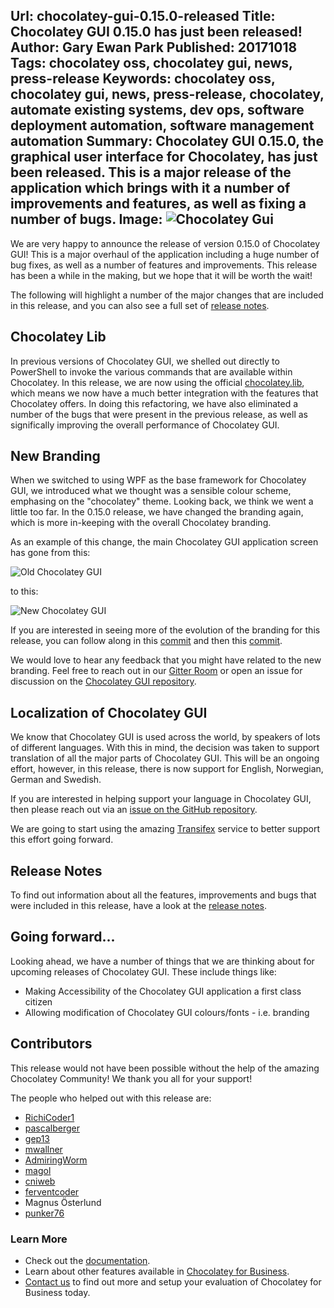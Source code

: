 Url: chocolatey-gui-0.15.0-released
Title: Chocolatey GUI 0.15.0 has just been released!
Author: Gary Ewan Park
Published: 20171018
Tags: chocolatey oss, chocolatey gui, news, press-release
Keywords: chocolatey oss, chocolatey gui, news, press-release, chocolatey, automate existing systems, dev ops, software deployment automation, software management automation
Summary: Chocolatey GUI 0.15.0, the graphical user interface for Chocolatey, has just been released.  This is a major release of the application which brings with it a number of improvements and features, as well as fixing a number of bugs.
Image: <img src="https://github.com/chocolatey/ChocolateyGUI/blob/c7a92e35a4b7e43cc611d7f8fd854ba8bb3171e2/docs/input/assets/img/Screenshots/Application_Loaded.png?raw=true" alt="Chocolatey Gui" />
---

We are very happy to announce the release of version 0.15.0 of Chocolatey GUI!  This is a major overhaul of the application including a huge number of bug fixes, as well as a number of features and improvements.  This release has been a while in the making, but we hope that it will be worth the wait!

The following will highlight a number of the major changes that are included in this release, and you can also see a full set of [release notes](https://github.com/chocolatey/ChocolateyGUI/releases/tag/0.15.0).

## Chocolatey Lib

In previous versions of Chocolatey GUI, we shelled out directly to PowerShell to invoke the various commands that are available within Chocolatey.  In this release, we are now using the official [chocolatey.lib](https://www.nuget.org/packages/chocolatey.lib), which means we now have a much better integration with the features that Chocolatey offers.  In doing this refactoring, we have also eliminated a number of the bugs that were present in the previous release, as well as significally improving the overall performance of Chocolatey GUI.

## New Branding

When we switched to using WPF as the base framework for Chocolatey GUI, we introduced what we thought was a sensible colour scheme, emphasing on the "chocolatey" theme.  Looking back, we think we went a little too far.  In the 0.15.0 release, we have changed the branding again, which is more in-keeping with the overall Chocolatey branding.

As an example of this change, the main Chocolatey GUI application screen has gone from this:

![Old Chocolatey GUI](https://github.com/chocolatey/ChocolateyGUI/blob/1a0a249ebcee29af10c9a09660a40dd2c34b5eb9/docs/assets/img/Screenshots/Showing_Only_Packages_With_Updates.png?raw=true)

to this:

![New Chocolatey GUI](https://github.com/chocolatey/ChocolateyGUI/blob/c7a92e35a4b7e43cc611d7f8fd854ba8bb3171e2/docs/input/assets/img/Screenshots/Application_Loaded.png?raw=true)

If you are interested in seeing more of the evolution of the branding for this release, you can follow along in this [commit](https://github.com/chocolatey/ChocolateyGUI/commit/ed894cc4e16abe5d33de1275efae49803d8d1919) and then this [commit](https://github.com/chocolatey/ChocolateyGUI/commit/c7a92e35a4b7e43cc611d7f8fd854ba8bb3171e2#diff-bcb0247f0d40fae191239e76914070a0).

We would love to hear any feedback that you might have related to the new branding.  Feel free to reach out in our [Gitter Room](https://gitter.im/chocolatey/ChocolateyGUI) or open an issue for discussion on the [Chocolatey GUI repository](https://github.com/chocolatey/ChocolateyGUI).

## Localization of Chocolatey GUI

We know that Chocolatey GUI is used across the world, by speakers of lots of different languages.  With this in mind, the decision was taken to support translation of all the major parts of Chocolatey GUI.  This will be an ongoing effort, however, in this release, there is now support for English, Norwegian, German and Swedish.

If you are interested in helping support your language in Chocolatey GUI, then please reach out via an [issue on the GitHub repository](https://github.com/chocolatey/ChocolateyGUI/issues/new).

We are going to start using the amazing [Transifex](https://www.transifex.com/) service to better support this effort going forward.

## Release Notes

To find out information about all the features, improvements and bugs that were included in this release, have a look at the [release notes](https://github.com/chocolatey/ChocolateyGUI/releases/tag/0.15.0).

## Going forward...

Looking ahead, we have a number of things that we are thinking about for upcoming releases of Chocolatey GUI.  These include things like:

* Making Accessibility of the Chocolatey GUI application a first class citizen
* Allowing modification of Chocolatey GUI colours/fonts - i.e. branding

## Contributors

This release would not have been possible without the help of the amazing Chocolatey Community!  We thank you all for your support!

The people who helped out with this release are:

- [RichiCoder1](https://github.com/RichiCoder1)
- [pascalberger](https://github.com/pascalberger)
- [gep13](https://github.com/gep13)
- [mwallner](https://github.com/mwallner)
- [AdmiringWorm](https://github.com/AdmiringWorm)
- [magol](https://github.com/magol)
- [cniweb](https://github.com/cniweb)
- [ferventcoder](https://github.com/ferventcoder)
- Magnus Österlund
- [punker76](https://github.com/punker76)

### Learn More

* Check out the [documentation](https://chocolatey.github.io/ChocolateyGUI/about).
* Learn about other features available in [Chocolatey for Business](https://chocolatey.org/compare).
* [Contact us](https://chocolatey.org/contact) to find out more and setup your evaluation of Chocolatey for Business today.